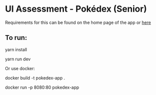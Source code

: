# UI Assessment - Pokédex (Senior)

Requirements for this can be found on the home page of the app or [here](./src/README.md)

## To run:

yarn install

yarn run dev

Or use docker:

docker build -t pokedex-app .

docker run -p 8080:80 pokedex-app
